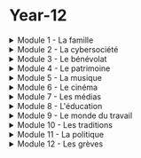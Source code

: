 # Year-12
<details>
  <summary>Module 1 - La famille</summary>
  <p>
  1.1: <a href="https://adaligand.github.io/Year-12/Famille/1.1aloud.html">Read aloud</a>&nbsp;<a href="https://adaligand.github.io/Year-12/Famille/1.1dictation.html">Dictation</a>&nbsp;<a href="https://adaligand.github.io/Year-12/">Reading</a>
  </p>
  <p>
    1.2: <a href="https://adaligand.github.io/Year-12/Famille/1.2aloud.html">Read aloud</a>&nbsp;<a href="https://adaligand.github.io/Year-12/Famille/1.2dictation.html">Dictation</a>&nbsp;<a href="https://adaligand.github.io/Year-12/">Reading</a>
  </p>
    <p>
    1.3: <a href="https://adaligand.github.io/Year-12/Famille/1.3aloud.html">Read aloud</a>&nbsp;<a href="https://adaligand.github.io/Year-12/Famille/1.3dictation.html">Dictation</a>&nbsp;<a href="https://adaligand.github.io/Year-12/">Reading</a>
  </p>
    <p>
    1.3.2: <a href="https://adaligand.github.io/Year-12/Famille/1.32aloud.html">Read aloud</a>&nbsp;<a href="https://adaligand.github.io/Year-12/Famille/1.32dictation.html">Dictation</a>&nbsp;<a href="https://adaligand.github.io/Year-12/">Reading</a>
  </p>
    <p>
    1.4: <a href="https://adaligand.github.io/Year-12/Famille/1.4aloud.html">Read aloud</a>&nbsp;<a href="https://adaligand.github.io/Year-12/Famille/1.4dictation.html">Dictation</a>&nbsp;<a href="https://adaligand.github.io/Year-12/">Reading</a>
  </p>
    <p>
    1.5: <a href="https://adaligand.github.io/Year-12/Famille/1.5aloud.html">Read aloud</a>&nbsp;<a href="https://adaligand.github.io/Year-12/Famille/1.5dictation.html">Dictation</a>&nbsp;<a href="https://adaligand.github.io/Year-12/">Reading</a>
  </p>
    <p>
    1.6: <a href="https://adaligand.github.io/Year-12/Famille/1.6aloud.html">Read aloud</a>&nbsp;<a href="https://adaligand.github.io/Year-12/Famille/1.6dictation.html">Dictation</a>&nbsp;<a href="https://adaligand.github.io/Year-12/">Reading</a>
  </p>
    <p>
    1.6.2: <a href="https://adaligand.github.io/Year-12/Famille/1.62aloud.html">Read aloud</a>&nbsp;<a href="https://adaligand.github.io/Year-12/Famille/1.62dictation.html">Dictation</a>&nbsp;<a href="https://adaligand.github.io/Year-12/">Reading</a>
  </p>
    <p>
    1.7: <a href="https://adaligand.github.io/Year-12/Famille/1.7aloud.html">Read aloud</a>&nbsp;<a href="https://adaligand.github.io/Year-12/Famille/1.7dictation.html">Dictation</a>&nbsp;<a href="https://adaligand.github.io/Year-12/">Reading</a>
  </p>
</details>

<details>
  <summary>Module 2 - La cybersociété</summary>
  <p>
   2.1: <a href="https://adaligand.github.io/Year-12/Cybersociete/2.1aloud.html">Read aloud</a>&nbsp;<a href="https://adaligand.github.io/Year-12/Cybersociete/2.1dict.html">Dictation</a>&nbsp;<a href="https://adaligand.github.io/Year-12/">Reading</a>
  </p>
  <p>
   2.2: <a href="https://adaligand.github.io/Year-12/Cybersociete/2.2aloud.html">Read aloud</a>&nbsp;<a href="https://adaligand.github.io/Year-12/Cybersociete/2.2dict.html">Dictation</a>&nbsp;<a href="https://adaligand.github.io/Year-12/">Reading</a>
  </p>
  2.2.2: <a href="https://adaligand.github.io/Year-12/Cybersociete/2.22aloud.html">Read aloud</a>&nbsp;<a href="https://adaligand.github.io/Year-12/Cybersociete/2.22dict.html">Dictation</a>&nbsp;<a href="https://adaligand.github.io/Year-12/">Reading</a>
   </p>
  <p>
  2.3: <a href="https://adaligand.github.io/Year-12/Cybersociete/2.3aloud.html">Read aloud</a>&nbsp;<a href="https://adaligand.github.io/Year-12/Cybersociete/2.3dict.html">Dictation</a>&nbsp;<a href="https://adaligand.github.io/Year-12/">Reading</a>
  </p>
   <p>
  2.3.2: <a href="https://adaligand.github.io/Year-12/Cybersociete/2.32aloud.html">Read aloud</a>&nbsp;<a href="https://adaligand.github.io/Year-12/Cybersociete/2.32dict.html">Dictation</a>&nbsp;<a href="https://adaligand.github.io/Year-12/">Reading</a>
  </p>
   <p>
  2.4: <a href="https://adaligand.github.io/Year-12/Cybersociete/2.4aloud.html">Read aloud</a>&nbsp;<a href="https://adaligand.github.io/Year-12/Cybersociete/2.4dict.html">Dictation</a>&nbsp;<a href="https://adaligand.github.io/Year-12/">Reading</a>
  </p>
   <p>
  2.4.2: <a href="https://adaligand.github.io/Year-12/Cybersociete/2.42aloud.html">Read aloud</a>&nbsp;<a href="https://adaligand.github.io/Year-12/Cybersociete/2.42dict.html">Dictation</a>&nbsp;<a href="https://adaligand.github.io/Year-12/">Reading</a>
  </p>
  </p>
</details>

<details>
  <summary>Module 3 - Le bénévolat</summary>
  <p>
  3.1: <a href="https://adaligand.github.io/Year-12/Benevolat/3.1aloud.html">Read aloud</a>&nbsp;<a href="https://adaligand.github.io/Year-12/Benevolat/3.1dict.html">Dictation</a>&nbsp;<a href="https://adaligand.github.io/Year-12/">Reading</a>
  </p>
  <p>
    3.2: <a href="https://adaligand.github.io/Year-12/Benevolat/3.2aloud.html">Read aloud</a>&nbsp;<a href="https://adaligand.github.io/Year-12/Benevolat/3.2dict.html">Dictation</a>&nbsp;<a href="https://adaligand.github.io/Year-12/">Reading</a>
  </p>
  <p>
  3.2.2: <a href="https://adaligand.github.io/Year-12/Benevolat/3.2.2aloud.html">Read aloud</a>&nbsp;<a href="https://adaligand.github.io/Year-12/Benevolat/3.22dict.html">Dictation</a>&nbsp;<a href="https://adaligand.github.io/Year-12/">Reading</a>
  </p>
  <p>
    3.3: <a href="https://adaligand.github.io/Year-12/Benevolat/3.3aloud.html">Read aloud</a>&nbsp;<a href="https://adaligand.github.io/Year-12/Benevolat/3.3dict.html">Dictation</a>&nbsp;<a href="https://adaligand.github.io/Year-12/">Reading</a>
  </p>
  <p>
  3.3.2: <a href="https://adaligand.github.io/Year-12/Benevolat/3.32aloud.html">Read aloud</a>&nbsp;<a href="https://adaligand.github.io/Year-12/Benevolat/3.32dict.html">Dictation</a>&nbsp;<a href="https://adaligand.github.io/Year-12/">Reading</a>
  </p>
  <p>
    3.4: <a href="https://adaligand.github.io/Year-12/Benevolat/3.4aloud.html">Read aloud</a>&nbsp;<a href="https://adaligand.github.io/Year-12/Benevolat/3.4dict.html">Dictation</a>&nbsp;<a href="https://adaligand.github.io/Year-12/">Reading</a>
  </p>
  <p>
    3.4.2: <a href="https://adaligand.github.io/Year-12/Benevolat/3.42aloud.html">Read aloud</a>&nbsp;<a href="https://adaligand.github.io/Year-12/Benevolat/3.42dict.html">Dictation</a>&nbsp;<a href="https://adaligand.github.io/Year-12/">Reading</a>
  </p>
</details>
<details>
  <summary>Module 4 - Le patrimoine</summary>
  <p>
   4.1: <a href="https://adaligand.github.io/Year-12/Patrimoine/4.1aloud.html">Read aloud</a>&nbsp;<a href="https://adaligand.github.io/Year-12/Patrimoine/4.1dict.html">Dictation</a>&nbsp;<a href="https://adaligand.github.io/Year-12/Patrimoine/">Reading</a>
  </p>
  <p>
    4.2: <a href="https://adaligand.github.io/Year-12/Patrimoine/4.2aloud.html">Read aloud</a>&nbsp;<a href="https://adaligand.github.io/Year-12/Patrimoine/4.2dict.html">Dictation</a>&nbsp;<a href="https://adaligand.github.io/Year-12/Patrimoine/">Reading</a>
  </p>
  <p>
   4.2.2: <a href="https://adaligand.github.io/Year-12/Patrimoine/4.22aloud.html">Read aloud</a>&nbsp;<a href="https://adaligand.github.io/Year-12/Patrimoine/4.22dict.html">Dictation</a>&nbsp;<a href="https://adaligand.github.io/Year-12/Patrimoine/">Reading</a>
  </p>
  <p>
    4.3: <a href="https://adaligand.github.io/Year-12/Patrimoine/4.3aloud.html">Read aloud</a>&nbsp;<a href="https://adaligand.github.io/Year-12/Patrimoine/4.3dict.html">Dictation</a>&nbsp;<a href="https://adaligand.github.io/Year-12/Patrimoine/">Reading</a>
  </p>
  <p>
   4.3.2: <a href="https://adaligand.github.io/Year-12/Patrimoine/4.32aloud.html">Read aloud</a>&nbsp;<a href="https://adaligand.github.io/Year-12/Patrimoine/4.32dict.html">Dictation</a>&nbsp;<a href="https://adaligand.github.io/Year-12/Patrimoine/">Reading</a>
  </p>
  <p>
   4.4: <a href="https://adaligand.github.io/Year-12/Patrimoine/4.4aloud.html">Read aloud</a>&nbsp;<a href="https://adaligand.github.io/Year-12/Patrimoine/4.4dict.html">Dictation</a>&nbsp;<a href="https://adaligand.github.io/Year-12/Patrimoine/">Reading</a>
  </p>
  <p>
   4.4.2: <a href="https://adaligand.github.io/Year-12/Patrimoine/4.42aloud.html">Read aloud</a>&nbsp;<a href="https://adaligand.github.io/Year-12/Patrimoine/4.42dict.html">Dictation</a>&nbsp;<a href="https://adaligand.github.io/Year-12/Patrimoine/">Reading</a>
  </p>
  <p>
    4.5: <a href="https://adaligand.github.io/Year-12/Patrimoine/4.5aloud.html">Read aloud</a>&nbsp;<a href="https://adaligand.github.io/Year-12/Patrimoine/4.5dict.html">Dictation</a>&nbsp;<a href="https://adaligand.github.io/Year-12/Patrimoine/">Reading</a>
  </p>
  <p>
    4.5.2: <a href="https://adaligand.github.io/Year-12/Patrimoine/4.52aloud.html">Read aloud</a>&nbsp;<a href="https://adaligand.github.io/Year-12/Patrimoine/4.52dict.html">Dictation</a>&nbsp;<a href="https://adaligand.github.io/Year-12/Patrimoine/">Reading</a>
  </p>
</details>
<details>
  <summary>Module 5 - La musique</summary>
  <p>
   5.1: <a href="https://adaligand.github.io/Year-12/Musique/5.1aloud.html">Read aloud</a>&nbsp;<a href="https://adaligand.github.io/Year-12/Musique/5.1dict.html">Dictation</a>&nbsp;<a href="https://adaligand.github.io/Year-12/Musique/">Reading</a>
  </p>
  <p>
   5.2: <a href="https://adaligand.github.io/Year-12/Musique/5.2aloud.html">Read aloud</a>&nbsp;<a href="https://adaligand.github.io/Year-12/Musique/5.2dict.html">Dictation</a>&nbsp;<a href="https://adaligand.github.io/Year-12/Musique/">Reading</a>
  </p>
  <p>
   5.3: <a href="https://adaligand.github.io/Year-12/Musique/5.3aloud.html">Read aloud</a>&nbsp;<a href="https://adaligand.github.io/Year-12/Musique/5.3dict.html">Dictation</a>&nbsp;<a href="https://adaligand.github.io/Year-12/Musique/">Reading</a>
  </p>
  <p>
   5.3.2: <a href="https://adaligand.github.io/Year-12/Musique/5.32aloud.html">Read aloud</a>&nbsp;<a href="https://adaligand.github.io/Year-12/Musique/5.32dict.html">Dictation</a>&nbsp;<a href="https://adaligand.github.io/Year-12/Musique/">Reading</a>
  </p>
  <p>
   5.4: <a href="https://adaligand.github.io/Year-12/Musique/5.4aloud.html">Read aloud</a>&nbsp;<a href="https://adaligand.github.io/Year-12/Musique/5.4dict.html">Dictation</a>&nbsp;<a href="https://adaligand.github.io/Year-12/Musique/">Reading</a>
  </p>
  <p>
   5.4.2: <a href="https://adaligand.github.io/Year-12/Musique/5.42aloud.html">Read aloud</a>&nbsp;<a href="https://adaligand.github.io/Year-12/Musique/5.42dict.html">Dictation</a>&nbsp;<a href="https://adaligand.github.io/Year-12/Musique/">Reading</a>
  </p>
  <p>
   5.5: <a href="https://adaligand.github.io/Year-12/Musique/5.5aloud.html">Read aloud</a>&nbsp;<a href="https://adaligand.github.io/Year-12/Musique/5.5dict.html">Dictation</a>&nbsp;<a href="https://adaligand.github.io/Year-12/Musique/">Reading</a>
  </p>
  <p>
   5.5.2: <a href="https://adaligand.github.io/Year-12/Musique/5.52aloud.html">Read aloud</a>&nbsp;<a href="https://adaligand.github.io/Year-12/Musique/5.52dict.html">Dictation</a>&nbsp;<a href="https://adaligand.github.io/Year-12/Musique/">Reading</a>
  </p>
</details>
<details>
  <summary>Module 6 - Le cinéma</summary>
  <p>
  6.1: <a href="https://adaligand.github.io/Year-12/Cinema/6.1aloud.html">Read aloud</a>&nbsp;<a href="https://adaligand.github.io/Year-12/Cinema/6.1dict.html">Dictation</a>&nbsp;<a href="https://adaligand.github.io/Year-12/Cinema/">Reading</a>
  </p>
  <p>
   6.2: <a href="https://adaligand.github.io/Year-12/Cinema/6.2aloud.html">Read aloud</a>&nbsp;<a href="https://adaligand.github.io/Year-12/Cinema/6.2dict.html">Dictation</a>&nbsp;<a href="https://adaligand.github.io/Year-12/Cinema/">Reading</a>
  </p>
  <p>
  6.3: <a href="https://adaligand.github.io/Year-12/Cinema/6.3aloud.html">Read aloud</a>&nbsp;<a href="https://adaligand.github.io/Year-12/Cinema/6.3dict.html">Dictation</a>&nbsp;<a href="https://adaligand.github.io/Year-12/Cinema/">Reading</a>
  </p>
  <p>
   6.4: <a href="https://adaligand.github.io/Year-12/Cinema/6.4aloud.html">Read aloud</a>&nbsp;<a href="https://adaligand.github.io/Year-12/Cinema/6.4dict.html">Dictation</a>&nbsp;<a href="https://adaligand.github.io/Year-12/Cinema/">Reading</a>
  </p>
  <p>
  6.5: <a href="https://adaligand.github.io/Year-12/Cinema/6.5aloud.html">Read aloud</a>&nbsp;<a href="https://adaligand.github.io/Year-12/Cinema/6.5dict.html">Dictation</a>&nbsp;<a href="https://adaligand.github.io/Year-12/Cinema/">Reading</a>
  </p>
  <p>
   6.5.2: <a href="https://adaligand.github.io/Year-12/Cinema/6.52aloud.html">Read aloud</a>&nbsp;<a href="https://adaligand.github.io/Year-12/Cinema/6.52dict.html">Dictation</a>&nbsp;<a href="https://adaligand.github.io/Year-12/Cinema/">Reading</a>
  </p>
</details>

<details>
  <summary>Module 7 - Les médias</summary>
  <p>
   7.1: <a href="https://adaligand.github.io/Year-12/Media/7.1aloud.html">Read aloud</a>&nbsp;<a href="https://adaligand.github.io/Year-12/Media/7.1dict.html">Dictation</a>&nbsp;<a href="https://adaligand.github.io/Year-12/Media/">Reading</a>
  </p>
  <p>
    7.2: <a href="https://adaligand.github.io/Year-12/Media/7.2aloud.html">Read aloud</a>&nbsp;<a href="https://adaligand.github.io/Year-12/Media/7.2dict.html">Dictation</a>&nbsp;<a href="https://adaligand.github.io/Year-12/Media/">Reading</a>
  </p>
  <p>
   7.2.2: <a href="https://adaligand.github.io/Year-12/Media/7.22aloud.html">Read aloud</a>&nbsp;<a href="https://adaligand.github.io/Year-12/Media/7.22dict.html">Dictation</a>&nbsp;<a href="https://adaligand.github.io/Year-12/Media/">Reading</a>
  </p>
  <p>
    7.3: <a href="https://adaligand.github.io/Year-12/Media/7.3aloud.html">Read aloud</a>&nbsp;<a href="https://adaligand.github.io/Year-12/Media/7.3dict.html">Dictation</a>&nbsp;<a href="https://adaligand.github.io/Year-12/Media/">Reading</a>
  </p>
  <p>
    7.4: <a href="https://adaligand.github.io/Year-12/Media/7.4aloud.html">Read aloud</a>&nbsp;<a href="https://adaligand.github.io/Year-12/Media/7.4dict.html">Dictation</a>&nbsp;<a href="https://adaligand.github.io/Year-12/Media/">Reading</a>
  </p>
</details>
<details>
  <summary>Module 8 - L'éducation</summary>
  <p>
   8.1: <a href="https://adaligand.github.io/Year-12/Education/8.1aloud.html">Read aloud</a>&nbsp;<a href="https://adaligand.github.io/Year-12/Education/8.1dict.html">Dictation</a>&nbsp;<a href="https://adaligand.github.io/Year-12/Education/">Reading</a>
  </p>
  <p>
    8.2: <a href="https://adaligand.github.io/Year-12/Education/8.2aloud.html">Read aloud</a>&nbsp;<a href="https://adaligand.github.io/Year-12/Education/8.2dict.html">Dictation</a>&nbsp;<a href="https://adaligand.github.io/Year-12/Education/">Reading</a>
  </p>
   <p>
   8.3: <a href="https://adaligand.github.io/Year-12/Education/8.3aloud.html">Read aloud</a>&nbsp;<a href="https://adaligand.github.io/Year-12/Education/8.3dict.html">Dictation</a>&nbsp;<a href="https://adaligand.github.io/Year-12/Education/">Reading</a>
  </p>
  <p>
    8.4: <a href="https://adaligand.github.io/Year-12/Education/8.4aloud.html">Read aloud</a>&nbsp;<a href="https://adaligand.github.io/Year-12/Education/8.4dict.html">Dictation</a>&nbsp;<a href="https://adaligand.github.io/Year-12/Education/">Reading</a>
  </p>
   <p>
   8.5: <a href="https://adaligand.github.io/Year-12/Education/8.5aloud.html">Read aloud</a>&nbsp;<a href="https://adaligand.github.io/Year-12/Education/8.5dict.html">Dictation</a>&nbsp;<a href="https://adaligand.github.io/Year-12/Education/">Reading</a>
  </p>
  <p>
    8.6: <a href="https://adaligand.github.io/Year-12/Education/8.6aloud.html">Read aloud</a>&nbsp;<a href="https://adaligand.github.io/Year-12/Education/8.6dict.html">Dictation</a>&nbsp;<a href="https://adaligand.github.io/Year-12/Education/">Reading</a>
  </p>
   <p>
    8.6.2: <a href="https://adaligand.github.io/Year-12/Education/8.62aloud.html">Read aloud</a>&nbsp;<a href="https://adaligand.github.io/Year-12/Education/8.62dict.html">Dictation</a>&nbsp;<a href="https://adaligand.github.io/Year-12/Education/">Reading</a>
  </p>
</details>
<details>
  <summary>Module 9 - Le monde du travail</summary>
  <p>
   9.1: <a href="https://adaligand.github.io/Year-12/Travail/9.1aloud.html">Read aloud</a>&nbsp;<a href="https://adaligand.github.io/Year-12/Travail/9.1dict.html">Dictation</a>&nbsp;<a href="https://adaligand.github.io/Year-12/Travail/">Reading</a>
  </p>
  <p>
   9.2: <a href="https://adaligand.github.io/Year-12/Travail/9.2aloud.html">Read aloud</a>&nbsp;<a href="https://adaligand.github.io/Year-12/Travail/9.2dict.html">Dictation</a>&nbsp;<a href="https://adaligand.github.io/Year-12/Travail/">Reading</a>
  </p>
  <p>
   9.3: <a href="https://adaligand.github.io/Year-12/Travail/9.3aloud.html">Read aloud</a>&nbsp;<a href="https://adaligand.github.io/Year-12/Travail/9.3dict.html">Dictation</a>&nbsp;<a href="https://adaligand.github.io/Year-12/Travail/">Reading</a>
  </p>
  <p>
   9.4: <a href="https://adaligand.github.io/Year-12/Travail/9.4aloud.html">Read aloud</a>&nbsp;<a href="https://adaligand.github.io/Year-12/Travail/9.4dict.html">Dictation</a>&nbsp;<a href="https://adaligand.github.io/Year-12/Travail/">Reading</a>
  </p>
  <p>
   9.4.2: <a href="https://adaligand.github.io/Year-12/Travail/9.42aloud.html">Read aloud</a>&nbsp;<a href="https://adaligand.github.io/Year-12/Travail/9.42dict.html">Dictation</a>&nbsp;<a href="https://adaligand.github.io/Year-12/Travail/">Reading</a>
  </p>
  <p>
   9.5: <a href="https://adaligand.github.io/Year-12/Travail/9.5aloud.html">Read aloud</a>&nbsp;<a href="https://adaligand.github.io/Year-12/Travail/9.5dict.html">Dictation</a>&nbsp;<a href="https://adaligand.github.io/Year-12/Travail/">Reading</a>
  </p>
  <p>
   9.5.2: <a href="https://adaligand.github.io/Year-12/Travail/9.52aloud.html">Read aloud</a>&nbsp;<a href="https://adaligand.github.io/Year-12/Travail/">Dictation</a>&nbsp;<a href="https://adaligand.github.io/Year-12/Travail/">Reading</a>
  </p>
  <p>
   9.6: <a href="https://adaligand.github.io/Year-12/Travail/9.6aloud.html">Read aloud</a>&nbsp;<a href="https://adaligand.github.io/Year-12/Travail/"9.6dict.html>Dictation</a>&nbsp;<a href="https://adaligand.github.io/Year-12/Travail/">Reading</a>
  </p>
   <p>
   9.6.2: <a href="https://adaligand.github.io/Year-12/Travail/9.62aloud.html">Read aloud</a>&nbsp;<a href="https://adaligand.github.io/Year-12/Travail/9.62dict.html">Dictation</a>&nbsp;<a href="https://adaligand.github.io/Year-12/Travail/">Reading</a>
  </p>
</details>

<details>
  <summary>Module 10 - Les traditions</summary>
  <p>
  10.1: <a href="https://adaligand.github.io/Year-12/Tradition/10.1aloud.html">Read aloud</a>&nbsp;<a href="https://adaligand.github.io/Year-12/Tradition/10.1dict.html">Dictation</a>&nbsp;<a href="https://adaligand.github.io/Year-12/Tradition/">Reading</a>
  </p>
  <p>
   10.2: <a href="https://adaligand.github.io/Year-12/Tradition/10.2aloud.html">Read aloud</a>&nbsp;<a href="https://adaligand.github.io/Year-12/Tradition/10.2dict.html">Dictation</a>&nbsp;<a href="https://adaligand.github.io/Year-12/Tradition/">Reading</a>
  </p>
  <p>
  10.3: <a href="https://adaligand.github.io/Year-12/Tradition/10.3aloud.html">Read aloud</a>&nbsp;<a href="https://adaligand.github.io/Year-12/Tradition/10.3dict.html">Dictation</a>&nbsp;<a href="https://adaligand.github.io/Year-12/Tradition/">Reading</a>
  </p>
  <p>
   10.4: <a href="https://adaligand.github.io/Year-12/Tradition/10.4aloud.html">Read aloud</a>&nbsp;<a href="https://adaligand.github.io/Year-12/Tradition/10.4dict.html">Dictation</a>&nbsp;<a href="https://adaligand.github.io/Year-12/Tradition/">Reading</a>
  </p>
  <p>
  10.5: <a href="https://adaligand.github.io/Year-12/Tradition/10.5aloud.html">Read aloud</a>&nbsp;<a href="https://adaligand.github.io/Year-12/Tradition/10.5dict.html">Dictation</a>&nbsp;<a href="https://adaligand.github.io/Year-12/Tradition/">Reading</a>
  </p>
  <p>
   10.5.2: <a href="https://adaligand.github.io/Year-12/Tradition/10.52aloud.html">Read aloud</a>&nbsp;<a href="https://adaligand.github.io/Year-12/Tradition/10.52dict.html">Dictation</a>&nbsp;<a href="https://adaligand.github.io/Year-12/Tradition/">Reading</a>
  </p>
  <p>
  10.6: <a href="https://adaligand.github.io/Year-12/Tradition/10.6aloud.html">Read aloud</a>&nbsp;<a href="https://adaligand.github.io/Year-12/Tradition/10.6dict.html">Dictation</a>&nbsp;<a href="https://adaligand.github.io/Year-12/Tradition/">Reading</a>
  </p>
  <p>
   10.7: <a href="https://adaligand.github.io/Year-12/Tradition/10.7aloud.html">Read aloud</a>&nbsp;<a href="https://adaligand.github.io/Year-12/Tradition/10.7dict.html">Dictation</a>&nbsp;<a href="https://adaligand.github.io/Year-12/Tradition/">Reading</a>
  </p>
</details>
<details>
  <summary>Module 11 - La politique</summary>
  <p>
   11.1: <a href="https://adaligand.github.io/Year-12/Politique/11.1aloud.html">Read aloud</a>&nbsp;<a href="https://adaligand.github.io/Year-12/Politique/11.1dict.html">Dictation</a>&nbsp;<a href="https://adaligand.github.io/Year-12/Politique/">Reading</a>
  </p>
  <p>
   11.2: <a href="https://adaligand.github.io/Year-12/Politique/11.2aloud.html">Read aloud</a>&nbsp;<a href="https://adaligand.github.io/Year-12/Politique/11.2dict.html">Dictation</a>&nbsp;<a href="https://adaligand.github.io/Year-12/Politique/">Reading</a>
  </p>
   <p>
   11.2.2: <a href="https://adaligand.github.io/Year-12/Politique/11.22aloud.html">Read aloud</a>&nbsp;<a href="https://adaligand.github.io/Year-12/Politique/11.22dict.html">Dictation</a>&nbsp;<a href="https://adaligand.github.io/Year-12/Politique/">Reading</a>
  </p>
  <p>
   11.3: <a href="https://adaligand.github.io/Year-12/Politique/11.3aloud.html">Read aloud</a>&nbsp;<a href="https://adaligand.github.io/Year-12/Politique/11.3dict.html">Dictation</a>&nbsp;<a href="https://adaligand.github.io/Year-12/Politique/">Reading</a>
  </p>
   <p>
   11.3.2: <a href="https://adaligand.github.io/Year-12/Politique/11.32aloud.html">Read aloud</a>&nbsp;<a href="https://adaligand.github.io/Year-12/Politique/11.32dict.html">Dictation</a>&nbsp;<a href="https://adaligand.github.io/Year-12/Politique/">Reading</a>
  </p>
  <p>
   11.3.3: <a href="https://adaligand.github.io/Year-12/Politique/11.33aloud.html">Read aloud</a>&nbsp;<a href="https://adaligand.github.io/Year-12/Politique/11.33dict.html">Dictation</a>&nbsp;<a href="https://adaligand.github.io/Year-12/Politique/">Reading</a>
  </p>
   <p>
   11.4: <a href="https://adaligand.github.io/Year-12/Politique/11.4aloud.html">Read aloud</a>&nbsp;<a href="https://adaligand.github.io/Year-12/Politique/11.4dict.html">Dictation</a>&nbsp;<a href="https://adaligand.github.io/Year-12/Politique/">Reading</a>
  </p>
  <p>
   11.4.2: <a href="https://adaligand.github.io/Year-12/Politique/11.42aloud.html">Read aloud</a>&nbsp;<a href="https://adaligand.github.io/Year-12/Politique/11.42dict.html">Dictation</a>&nbsp;<a href="https://adaligand.github.io/Year-12/Politique/">Reading</a>
  </p>
   <p>
   11.4.3: <a href="https://adaligand.github.io/Year-12/Politique/11.43aloud.html">Read aloud</a>&nbsp;<a href="https://adaligand.github.io/Year-12/Politique/11.43dict.html">Dictation</a>&nbsp;<a href="https://adaligand.github.io/Year-12/Politique/">Reading</a>
  </p>
</details>
<details>
  <summary>Module 12 - Les grèves</summary>
  <p>
   12.1: <a href="https://adaligand.github.io/Year-12/Greves/12.1aloud.html">Read aloud</a>&nbsp;<a href="https://adaligand.github.io/Year-12/Greves/12.1dict.html">Dictation</a>&nbsp;<a href="https://adaligand.github.io/Year-12/Greves/">Reading</a>
  </p>
  <p>
   12.2: <a href="https://adaligand.github.io/Year-12/Greves/12.2aloud.html">Read aloud</a>&nbsp;<a href="https://adaligand.github.io/Year-12/Greves/12.2dict.html">Dictation</a>&nbsp;<a href="https://adaligand.github.io/Year-12/Greves/">Reading</a>
  </p>
  <p>
   12.2.2: <a href="https://adaligand.github.io/Year-12/Greves/12.22aloud.html">Read aloud</a>&nbsp;<a href="https://adaligand.github.io/Year-12/Greves/12.22dict.html">Dictation</a>&nbsp;<a href="https://adaligand.github.io/Year-12/Greves/">Reading</a>
  </p>
  <p>
   12.3: <a href="https://adaligand.github.io/Year-12/Greves/12.3aloud.html">Read aloud</a>&nbsp;<a href="https://adaligand.github.io/Year-12/Greves/12.3dict.html">Dictation</a>&nbsp;<a href="https://adaligand.github.io/Year-12/Greves/">Reading</a>
  </p>
  <p>
   12.4: <a href="https://adaligand.github.io/Year-12/Greves/12.4aloud.html">Read aloud</a>&nbsp;<a href="https://adaligand.github.io/Year-12/Greves/12.4dict.html">Dictation</a>&nbsp;<a href="https://adaligand.github.io/Year-12/Greves/">Reading</a>
  </p>
  <p>
   12.4.2: <a href="https://adaligand.github.io/Year-12/Greves/12.42aloud.html">Read aloud</a>&nbsp;<a href="https://adaligand.github.io/Year-12/Greves/12.42dict.html">Dictation</a>&nbsp;<a href="https://adaligand.github.io/Year-12/Greves/">Reading</a>
  </p>
</details>
